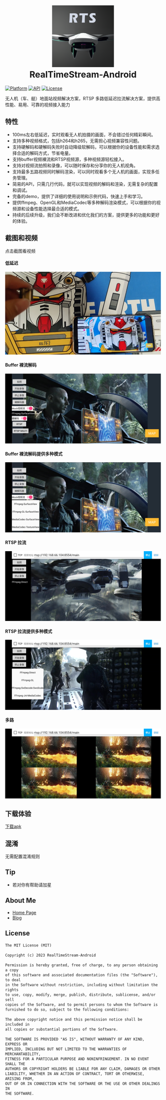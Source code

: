 <h1 align="center">
  <br>
  <a href="http://videosdk.org/"><img src="https://raw.githubusercontent.com/hzw1199/RealTimeStream-Android/master/art/RTS.png" alt="RTS" width="200"></a>
  <br>
  <b>RealTimeStream-Android</b>
  <br>
</h1>


[![Platform](https://img.shields.io/badge/platform-android-green.svg)](http://developer.android.com/index.html)
[![API](https://img.shields.io/badge/API-14%2B-brightgreen.svg?style=flat)](https://android-arsenal.com/api?level=21)
[![License](https://img.shields.io/badge/License-MIT-blue.svg?style=flat)](http://opensource.org/licenses/MIT)


无人机（车、艇）地面站视频解决方案，RTSP 多路低延迟拉流解决方案，提供高性能、易用、可靠的视频接入能力

## 特性


* 100ms左右低延迟，实时观看无人机拍摄的画面，不会错过任何精彩瞬间。
* 支持多种视频格式，包括h264和h265，无需担心视频兼容性问题。
* 支持硬解码和硬解码失败时自动降级软解码，可以根据你的设备性能和需求选择合适的解码方式，节省电量。
* 支持buffer视频裸流和RTSP视频源，多种视频源轻松接入。
* 支持对视频流拍照和录像，可以随时保存和分享你的无人机视角。
* 支持最多五路视频同时解码渲染，可以同时观看多个无人机的画面，实现多任务管理。
* 简易的API，只需几行代码，就可以实现视频的解码和渲染，无需复杂的配置和调试。
* 完备的demo，提供了详细的使用说明和示例代码，快速上手和学习。
* 提供ffmpeg、OpenGL和MediaCodec等多种解码渲染模式，可以根据你的视频源和设备性能选择最合适的模式。
* 持续的后续升级，我们会不断改进和优化我们的方案，提供更多的功能和更好的体验。

## 截图和视频
点击截图看视频
#### 低延迟
[![sample](/art/sample5.jpg)](https://youtu.be/mwLuzPclsQM)
#### Buffer 裸流解码
[![sample](/art/sample.jpg)](https://youtu.be/mwLuzPclsQM)
#### Buffer 裸流解码提供多种模式
[![sample](/art/sample1.jpg)](https://youtu.be/mwLuzPclsQM)
#### RTSP 拉流
[![sample](/art/sample2.jpg)](https://youtu.be/mwLuzPclsQM)
#### RTSP 拉流提供多种模式
[![sample](/art/sample3.jpg)](https://youtu.be/mwLuzPclsQM)
#### 多路
[![sample](/art/sample4.jpg)](https://youtu.be/mwLuzPclsQM)

## 下载体验
[下载apk](https://github.com/hzw1199/RealTimeStream-Android/releases)

## 混淆
无需配置混淆规则

## Tip

* 若对你有帮助请加星

## About Me

* [Home Page](https://zongheng.pro)
* [Blog](https://blog.zongheng.pro)

## License

```
The MIT License (MIT)

Copyright (c) 2023 RealTimeStream-Android

Permission is hereby granted, free of charge, to any person obtaining a copy
of this software and associated documentation files (the "Software"), to deal
in the Software without restriction, including without limitation the rights
to use, copy, modify, merge, publish, distribute, sublicense, and/or sell
copies of the Software, and to permit persons to whom the Software is
furnished to do so, subject to the following conditions:

The above copyright notice and this permission notice shall be included in
all copies or substantial portions of the Software.

THE SOFTWARE IS PROVIDED "AS IS", WITHOUT WARRANTY OF ANY KIND, EXPRESS OR
IMPLIED, INCLUDING BUT NOT LIMITED TO THE WARRANTIES OF MERCHANTABILITY,
FITNESS FOR A PARTICULAR PURPOSE AND NONINFRINGEMENT. IN NO EVENT SHALL THE
AUTHORS OR COPYRIGHT HOLDERS BE LIABLE FOR ANY CLAIM, DAMAGES OR OTHER
LIABILITY, WHETHER IN AN ACTION OF CONTRACT, TORT OR OTHERWISE, ARISING FROM,
OUT OF OR IN CONNECTION WITH THE SOFTWARE OR THE USE OR OTHER DEALINGS IN
THE SOFTWARE.
```